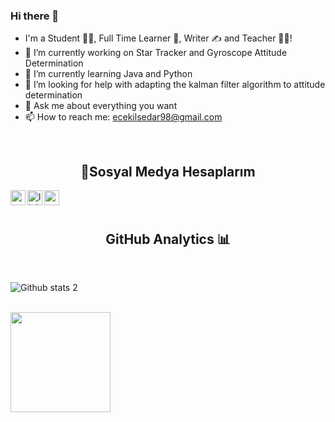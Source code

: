 ### Hi there 👋


-  I'm a Student 👨‍🎓, Full Time Learner 🚀, Writer ✍ and Teacher 👨‍🎓!
- 🔭 I’m currently working on Star Tracker and Gyroscope Attitude Determination 
- 🌱 I’m currently learning Java and Python
- 🤔 I’m looking for help with adapting the kalman filter algorithm to attitude determination
- 💬 Ask me about everything you want
- 📫 How to reach me: ecekilsedar98@gmail.com

<br />
<h2 align="center">🤝Sosyal Medya Hesaplarım </h2>
<p align="center"> 
  
[<img align="left" height="24" width="24" src="https://cdn.jsdelivr.net/npm/simple-icons@v4/icons/medium.svg" />](https://medium.com/@gulsenece)
[<img align="left" alt="linkedin | LinkedIn" width="24px" src="https://raw.githubusercontent.com/peterthehan/peterthehan/master/assets/linkedin.svg" />](https://www.linkedin.com/in/g%C3%BCl%C5%9Fen-ece-kilsedar-b34b03184/)
[<img align="left" height="24" width="24" src="https://cdn.jsdelivr.net/npm/simple-icons@v4/icons/instagram.svg" />](https://www.instagram.com/gekengineer/)            
                      
<br />
<br />

<h2 align="center"> GitHub Analytics 📊 </h2>
<br />

![Github stats 2](https://github-readme-stats.vercel.app/api?username=gulsenece&show_icons=true&theme=radical)
<br />
<br />

<img height="160em" src="https://github-readme-stats.vercel.app/api/top-langs/?username=gulsenece&layout=compact&langs_count=16&theme=react"/>
</div>
</p>



